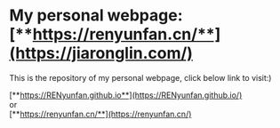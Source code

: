 # My personal webpage: [**https://renyunfan.cn/**](https://jiaronglin.com/)
This is the repository of my personal webpage, click below link to visit:)

[**https://RENyunfan.github.io**](https://RENyunfan.github.io/)
</br>or</br>
[**https://renyunfan.cn/**](https://renyunfan.cn/)
